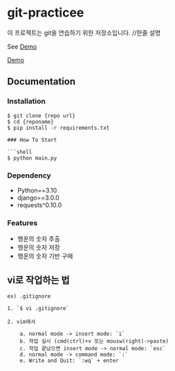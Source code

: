 # git-practicee

이 프로젝트는 git을 연습하기 위한 저장소입니다. //한줄 설명

See [Demo](https://www.google.com/)

<a href="https://www.google.com/">Demo</a>

## Documentation

### Installation

```shell
$ git clone {repo url}
$ cd {reponame}
$ pip install -r requirements.txt

### How To Start

```shell
$ python main.py
```

### Dependency

- Python==3.10
- django==3.0.0
- requests^0.10.0

### Features

- 행운의 숫자 추출
- 행운의 숫자 저장
- 행운의 숫자 기반 구매



## vi로 작업하는 법

```text
ex) .gitignore

1. `$ vi .gitignore`

2. vim에서
	
	a. normal mode -> insert mode: `i`
	b. 작업 실시 (cmd(ctrl)+v 또는 mousw(right)->paste)
	c. 작업 끝났으면 insert mode -> normal mode: `esc`
	d. normal mode -> command mode: `:`
	e. Write and Quit: `:wq` + enter
```

